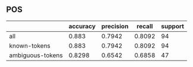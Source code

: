 
## POS

|                  | accuracy | precision | recall | support |
|------------------|----------|-----------|--------|---------|
| all              | 0.883    | 0.7942    | 0.8092 | 94      |
| known-tokens     | 0.883    | 0.7942    | 0.8092 | 94      |
| ambiguous-tokens | 0.8298   | 0.6542    | 0.6858 | 47      |

